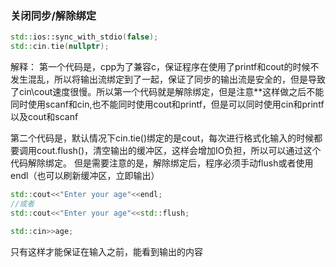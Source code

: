 ### 关闭同步/解除绑定
```cpp
std::ios::sync_with_stdio(false);
std::cin.tie(nullptr);
```
解释：
第一个代码是，cpp为了兼容c，保证程序在使用了printf和cout的时候不发生混乱，所以将输出流绑定到了一起，保证了同步的输出流是安全的，但是导致了cin\cout速度很慢。所以第一个代码就是解除绑定，但是注意**这样做之后不能同时使用scanf和cin,也不能同时使用cout和printf，但是可以同时使用cin和printf以及cout和scanf

第二个代码是，默认情况下cin.tie()绑定的是cout，每次进行格式化输入的时候都要调用cout.flush()，清空输出的缓冲区，这样会增加IO负担，所以可以通过这个代码解除绑定。
但是需要注意的是，解除绑定后，程序必须手动flush或者使用endl（也可以刷新缓冲区，立即输出）
```cpp
std::cout<<"Enter your age"<<endl;
//或者
std::cout<<"Enter your age"<<std::flush;

std::cin>>age;
```
只有这样才能保证在输入之前，能看到输出的内容